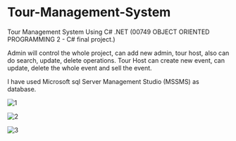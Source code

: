 # Tour-Management-System

Tour Management System Using C# .NET (00749 	OBJECT ORIENTED PROGRAMMING 2 - C# final project.)

Admin will control the whole project, can add new admin, tour host, also can do search, update, delete operations. 
Tour Host can create new event, can update, delete the whole event and sell the event.  

I have used Microsoft sql Server Management Studio (MSSMS) as database.

![1](https://user-images.githubusercontent.com/47922615/116823769-41b26d80-aba8-11eb-91e4-c02f7f2f7f7e.PNG)

![2](https://user-images.githubusercontent.com/47922615/116823772-4414c780-aba8-11eb-8dfa-a4b3f08bf9df.PNG)

![3](https://user-images.githubusercontent.com/47922615/116823773-44ad5e00-aba8-11eb-9c8e-6b3ee359efb5.PNG)
